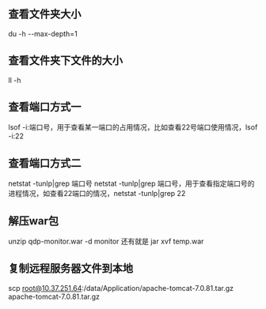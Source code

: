## 查看文件夹大小

du -h --max-depth=1 

## 查看文件夹下文件的大小

ll -h 


## 查看端口方式一
lsof -i:端口号，用于查看某一端口的占用情况，比如查看22号端口使用情况，lsof -i:22


## 查看端口方式二
netstat -tunlp|grep 端口号
netstat -tunlp|grep 端口号，用于查看指定端口号的进程情况，如查看22端口的情况，netstat -tunlp|grep 22


## 解压war包

unzip qdp-monitor.war -d monitor
还有就是
jar xvf temp.war



## 复制远程服务器文件到本地 
scp root@10.37.251.64:/data/Application/apache-tomcat-7.0.81.tar.gz apache-tomcat-7.0.81.tar.gz

